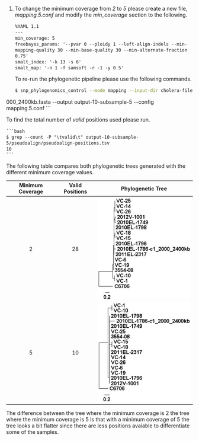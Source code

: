 1. To change the minimum coverage from *2* to *5* please create a new file, *mapping.5.conf* and modify the *min_coverage* section to the following.
	
	```
	%YAML 1.1
	---
	min_coverage: 5
	freebayes_params: '--pvar 0 --ploidy 1 --left-align-indels --min-mapping-quality 30 --min-base-quality 30 --min-alternate-fraction 0.75'
	smalt_index: '-k 13 -s 6'
	smalt_map: '-n 1 -f samsoft -r -1 -y 0.5'
	```

   To re-run the phylogenetic pipeline please use the following commands.
	
	```bash
	$ snp_phylogenomics_control --mode mapping --input-dir cholera-files-subsample/fastq/ --reference cholera-files-subsample/reference/2010EL-1786-c1_2
000_2400kb.fasta --output output-10-subsample-5 --config mapping.5.conf
	```

   To find the total number of *valid* positions used please run.
	
	```bash
	$ grep --count -P "\tvalid\t" output-10-subsample-5/pseudoalign/pseudoalign-positions.tsv
	10
	```

   The following table compares both phylogenetic trees generated with the different minimum coverage values.
   
   | Minimum Coverage | Valid Positions | Phylogenetic Tree                                              |
   |:----------------:|:---------------:|:--------------------------------------------------------------:|
   | 2                | 28              | ![output-10-subsample.jpg](images/output-10-subsample.jpg)     |
   | 5                | 10              | ![output-10-subsample-5.jpg](images/output-10-subsample-5.jpg) |

   The difference between the tree where the minimum coverage is 2 the tree where the minimum coverage is 5 is that with a minimum coverage of 5 the tree looks a bit flatter since there are less positions avaiable to differentiate some of the samples.
